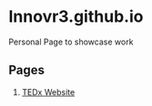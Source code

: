 # Innovr3.github.io
Personal Page to showcase work

## Pages
1. [TEDx Website](tedxtheheritageschool/)
